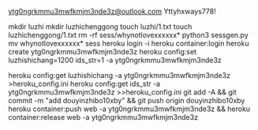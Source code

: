 ytg0ngrkmmu3mwfkmjm3nde3z@outlook.com
Yttyhxways778!

mkdir luzhi
mkdir luzhichenggong
touch luzhi/1.txt
touch luzhichenggong/1.txt
rm -rf sess/whynotlovexxxxxx*
python3 sessgen.py
mv whynotlovexxxxxx* sess
heroku login -i
heroku container:login
heroku create ytg0ngrkmmu3mwfkmjm3nde3z
heroku config:set luzhishichang=1200 ids_str=1 -a ytg0ngrkmmu3mwfkmjm3nde3z

heroku config:get luzhishichang -a ytg0ngrkmmu3mwfkmjm3nde3z >heroku_config.ini
heroku config:get ids_str -a ytg0ngrkmmu3mwfkmjm3nde3z >>heroku_config.ini
git add -A && git commit -m "add douyinzhibo10xby" && git push origin douyinzhibo10xby
heroku container:push web -a ytg0ngrkmmu3mwfkmjm3nde3z && heroku container:release web -a ytg0ngrkmmu3mwfkmjm3nde3z